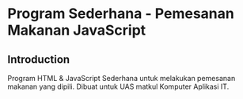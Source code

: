 # Program Sederhana - Pemesanan Makanan JavaScript

## Introduction
Program HTML & JavaScript Sederhana untuk melakukan pemesanan makanan yang dipili. Dibuat untuk UAS matkul Komputer Aplikasi IT.
